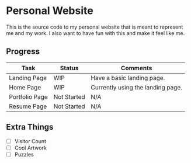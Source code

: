 # Personal Website
This is the source code to my personal website that is meant to represent me and my work. I also want to have fun with this and make it feel like me.

## Progress
|         Task       |        Status      |   Comments         |
|--------------------|--------------------|--------------------|
| Landing Page | WIP | Have a basic landing page. |
| Home Page | WIP |Currently using the landing page. |
| Portfolio Page | Not Started | N/A  |
| Resume Page | Not Started | N/A |

## Extra Things
- [ ] Visitor Count
- [ ] Cool Artwork
- [ ] Puzzles
